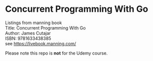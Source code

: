 # Concurrent Programming With Go
Listings from manning book   
Title: Concurrent Programming With Go  
Author: James Cutajar  
ISBN: 9781633438385  
see https://livebook.manning.com/

Please note this repo is **not** for the Udemy course.